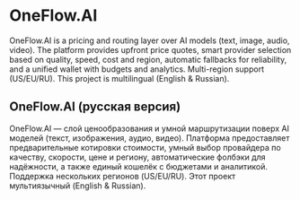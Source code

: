 # OneFlow.AI

OneFlow.AI is a pricing and routing layer over AI models (text, image, audio, video). The platform provides upfront price quotes, smart provider selection based on quality, speed, cost and region, automatic fallbacks for reliability, and a unified wallet with budgets and analytics. Multi-region support (US/EU/RU). This project is multilingual (English & Russian).

## OneFlow.AI (русская версия)

OneFlow.AI — слой ценообразования и умной маршрутизации поверх AI моделей (текст, изображения, аудио, видео). Платформа предоставляет предварительные котировки стоимости, умный выбор провайдера по качеству, скорости, цене и региону, автоматические фолбэки для надёжности, а также единый кошелёк с бюджетами и аналитикой. Поддержка нескольких регионов (US/EU/RU). Этот проект мультиязычный (English & Russian).
